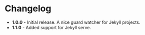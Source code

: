 # Changelog

- **1.0.0** - Initial release. A nice guard watcher for Jekyll projects.
- **1.1.0** - Added support for Jekyll serve.
